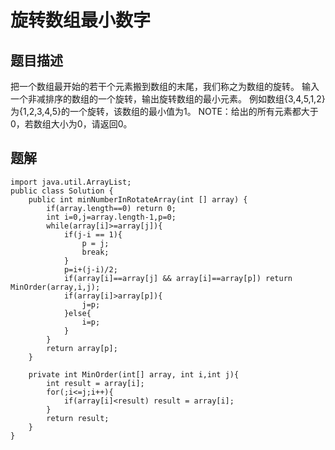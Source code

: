 # 旋转数组最小数字

## 题目描述
把一个数组最开始的若干个元素搬到数组的末尾，我们称之为数组的旋转。 输入一个非减排序的数组的一个旋转，输出旋转数组的最小元素。 例如数组{3,4,5,1,2}为{1,2,3,4,5}的一个旋转，该数组的最小值为1。 NOTE：给出的所有元素都大于0，若数组大小为0，请返回0。
## 题解
    import java.util.ArrayList;
    public class Solution {
        public int minNumberInRotateArray(int [] array) {
            if(array.length==0) return 0;
            int i=0,j=array.length-1,p=0;
            while(array[i]>=array[j]){
                if(j-i == 1){
                    p = j;
                    break;
                }
                p=i+(j-i)/2;
                if(array[i]==array[j] && array[i]==array[p]) return MinOrder(array,i,j);
                if(array[i]>array[p]){
                    j=p;
                }else{
                    i=p;
                }
            }
            return array[p];
        }

        private int MinOrder(int[] array, int i,int j){
            int result = array[i];
            for(;i<=j;i++){
                if(array[i]<result) result = array[i];
            }
            return result;
        }
    }
